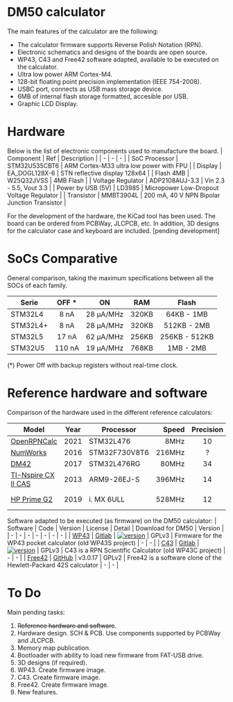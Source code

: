 # DM50 calculator
The main features of the calculator are the following:

 - The calculator firmware supports Reverse Polish Notation (RPN).
 - Electronic schematics and designs of the boards are open source.
 - WP43, C43 and Free42 software adapted, available to be executed on the calculator.
 - Ultra low power ARM Cortex-M4.
 - 128-bit floating point precision implementation (IEEE 754-2008).
 - USBC port, connects as USB mass storage device.
 - 6MB of internal flash storage formatted, accesible por USB.
 - Graphic LCD Display.

# Hardware
Below is the list of electronic components used to manufacture the board.
| Component | Ref | Description |
| - | - | - |
| SoC Processor | STM32U535CBT6 | ARM Cortex-M33 ultra low power with FPU |
| Display | EA_DOGL128X-6 | STN reflective display 128x64 |
| Flash 4MB | W25Q32JVSS | 4MB Flash |
| Voltage Regulator | ADP2108AUJ-3.3 | Vin 2.3 - 5.5, Vout 3.3 |
| Power by USB (5V) | LD3985 | Micropower Low-Dropout Voltage Regulator |
| Transistor | MMBT3904L | 200 mA, 40 V NPN Bipolar Junction Transistor |

For the development of the hardware, the KiCad tool has been used.
The board can be ordered from PCBWay, JLCPCB, etc.
In addition, 3D designs for the calculator case and keyboard are included.
[pending development]

# SoCs Comparative
General comparison, taking the maximum specifications between all the SOCs of each family.

| Serie | OFF * | ON | RAM | Flash |
| - | :-: | :-: | :-: | :-: |
| STM32L4 | 8 nA | 28 μA/MHz | 320KB | 64KB - 1MB |
| STM32L4+ | 8 nA | 28 μA/MHz | 320KB | 512KB - 2MB |
| STM32L5 | 17 nA | 62 µA/MHz | 256KB | 256KB - 512KB |
| STM32U5 | 110 nA | 19 µA/MHz | 768KB | 1MB - 2MB |
(*) Power Off with backup registers without real-time clock.

# Reference hardware and software
Comparison of the hardware used in the different reference calculators:
 
| Model | Year | Processor | Speed | Precision | RAM | Flash | Display | Battery | Standby
| - | :-: | - | -: | :-: | -: | -: | - | - | -: |
| [OpenRPNCalc](https://github.com/apoluekt/OpenRPNCalc) | 2021 | STM32L476 | 8MHz | 10 | 128KB | 1MB | 400x240 | CR2032 | years |
| [NumWorks](https://www.numworks.com/resources/engineering/hardware/) | 2016 | STM32F730V8T6 | 216MHz | ? | 256KB | 6MB | 320x240 | CR2032 | years |
| [DM42](https://www.swissmicros.com/product/dm42) | 2017 | STM32L476RG | 80MHz | 34 | 128KB | 6MB | 400×240 | CR2032 | 3 years |
| [TI-Nspire CX II CAS](https://en.wikipedia.org/wiki/TI-Nspire_series#TI-Nspire_CX_II_and_TI-Nspire_CX_II_CAS) | 2013 | ARM9-26EJ-S | 396MHz | 14 | 64MB | 128MB | 320x240 | 3.7L1230SP | ? |
| [HP Prime G2](https://en.wikipedia.org/wiki/HP_Prime) | 2019 | i. MX 6ULL | 528MHz | 12 | 256MB | 512MB | 320×240 | EB-L1G6LLU | 46 days
 
Software adapted to be executed (as firmware) on the DM50 calculator:
| Software | Code |  Version | License | Detail | Download for DM50 | Version |
| - | - | - | - | - | - | - |
| [WP43](https://gitlab.com/rpncalculators/wp43) | [Gitlab](https://gitlab.com/rpncalculators/wp43) | [![version](https://gitlab.com/wpcalculators/wp43/-/badges/release.svg)](https://gitlab.com/wpcalculators/wp43/-/releases) | GPLv3 | Firmware for the WP43 pocket calculator (old WP43S project) | - | - |
| [C43](https://www.classic43.com) | [Gitlab](https://gitlab.com/rpncalculators/c43) |  [![version](https://gitlab.com/rpncalculators/c43/-/badges/release.svg)](https://gitlab.com/wpcalculators/wp43/-/releases) |  GPLv3 | C43 is a RPN Scientific Calculator (old WP43C project) | - | - |
| [Free42](https://github.com/thomasokken/free42) | [GitHub](https://github.com/thomasokken/free42) | v3.0.17 |  GPLv2 | Free42 is a software clone of the Hewlett-Packard 42S calculator | - | - |

# To Do
Main pending tasks:
1. ~~Reference hardware and software~~.
2. Hardware design. SCH & PCB. Use components supported by PCBWay and JLCPCB.
3. Memory map publication.
4. Bootloader with ability to load new firmware from FAT-USB drive.
5. 3D designs (if required).
6. WP43. Create firmware image.
7. C43. Create firmware image.
8. Free42. Create firmware image.
9. New features.